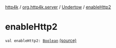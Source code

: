 [http4k](../../index.md) / [org.http4k.server](../index.md) / [Undertow](index.md) / [enableHttp2](./enable-http2.md)

# enableHttp2

`val enableHttp2: `[`Boolean`](https://kotlinlang.org/api/latest/jvm/stdlib/kotlin/-boolean/index.html) [(source)](https://github.com/http4k/http4k/blob/master/http4k-server-undertow/src/main/kotlin/org/http4k/server/Undertow.kt#L42)